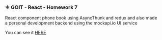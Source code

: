 ### ⚛️ GOIT - React - Homework 7

React component phone book using AsyncThunk and redux and also made a personal
development backend using the mockapi.io UI service<br>

You can see it
<a href="https://yuri69k.github.io/-goit-react-hw-07-phonebook/">HERE</a>

